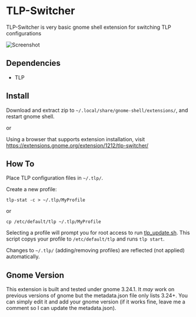 # TLP-Switcher

TLP-Switcher is very basic gnome shell extension for switching TLP configurations

![Screenshot](https://cloud.githubusercontent.com/assets/9300522/25596313/7c3639b6-2e96-11e7-87be-4ad536d5c38b.png)

## Dependencies

- TLP

## Install

Download and extract zip to `~/.local/share/gnome-shell/extensions/`, and restart gnome shell.

or

Using a browser that supports extension installation, visit https://extensions.gnome.org/extension/1212/tlp-switcher/

## How To

Place TLP configuration files in `~/.tlp/`.

Create a new profile:

`tlp-stat -c > ~/.tlp/MyProfile`

or

`cp /etc/default/tlp ~/.tlp/MyProfile`

Selecting a profile will prompt you for root access to run [tlp_update.sh](tlp_update.sh). This script copys your profile to `/etc/default/tlp` and runs `tlp start`.

Changes to `~/.tlp/` (adding/removing profiles) are reflected (not applied) automatically.

## Gnome Version

This extension is built and tested under gnome 3.24.1. It _may_ work on previous versions of gnome but the metadata.json file only lists 3.24+. You can simply edit it and add your gnome version (if it works fine, leave me a comment so I can update the metadata.json).
